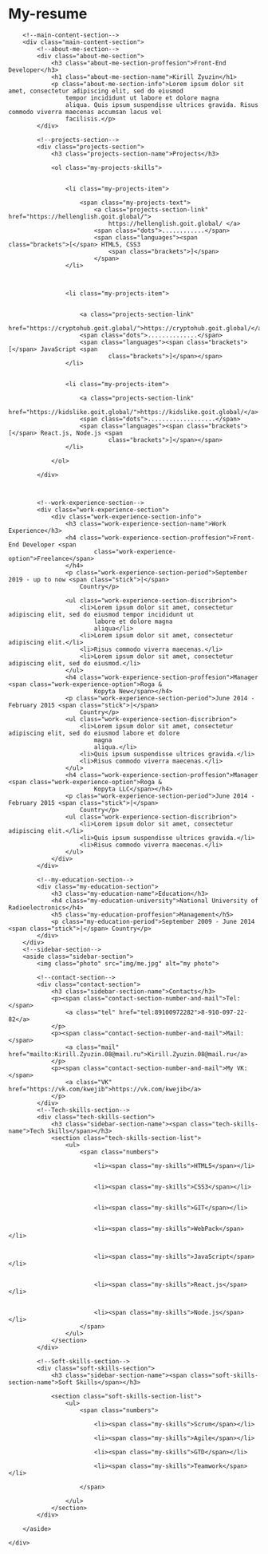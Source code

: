 # My-resume
<!DOCTYPE html>
<html lang="en">

<head>
    <meta charset="UTF-8">
    <meta http-equiv="X-UA-Compatible" content="IE=edge">
    <meta name="viewport" content="width=device-width, initial-scale=1.0">
    <link rel="stylesheet" href="D:\web\My resume\css/styles.css">
    <link rel="preconnect" href="https://fonts.googleapis.com">
    <link rel="preconnect" href="https://fonts.gstatic.com" crossorigin>
    <link href="https://fonts.googleapis.com/css2?family=Montserrat:ital,wght@1,400;1,700&display=swap"
        rel="stylesheet">
    <title>My resume</title>
</head>

<body>
    <!--main-container-->
    <div class="main-container">

        <!--main-content-section-->
        <div class="main-content-section">
            <!--about-me-section-->
            <div class="about-me-section">
                <h3 class="about-me-section-proffesion">Front-End Developer</h3>
                <h1 class="about-me-section-name">Kirill Zyuzin</h1>
                <p class="about-me-section-info">Lorem ipsum dolor sit amet, consectetur adipiscing elit, sed do eiusmod
                    tempor incididunt ut labore et dolore magna
                    aliqua. Quis ipsum suspendisse ultrices gravida. Risus commodo viverra maecenas accumsan lacus vel
                    facilisis.</p>
            </div>

            <!--projects-section-->
            <div class="projects-section">
                <h3 class="projects-section-name">Projects</h3>

                <ol class="my-projects-skills">


                    <li class="my-projects-item">

                        <span class="my-projects-text">
                            <a class="projects-section-link" href="https://hellenglish.goit.global/">
                                https://hellenglish.goit.global/ </a>
                            <span class="dots">............</span>
                            <span class="languages"><span class="brackets">[</span> HTML5, CSS3
                                <span class="brackets">]</span>
                            </span>
                    </li>



                    <li class="my-projects-item">


                        <a class="projects-section-link"
                            href="https://cryptohub.goit.global/">https://cryptohub.goit.global/</a>
                        <span class="dots">..............</span>
                        <span class="languages"><span class="brackets">[</span> JavaScript <span
                                class="brackets">]</span></span>
                    </li>


                    <li class="my-projects-item">

                        <a class="projects-section-link"
                            href="https://kidslike.goit.global/">https://kidslike.goit.global/</a>
                        <span class="dots">...................</span>
                        <span class="languages"><span class="brackets">[</span> React.js, Node.js <span
                                class="brackets">]</span></span>
                    </li>

                </ol>

            </div>



            <!--work-experience-section-->
            <div class="work-experience-section">
                <div class="work-experience-section-info">
                    <h3 class="work-experience-section-name">Work Experience</h3>
                    <h4 class="work-experience-section-proffesion">Front-End Developer <span
                            class="work-experience-option">Freelance</span>
                    </h4>
                    <p class="work-experience-section-period">September 2019 - up to now <span class="stick">|</span>
                        Country</p>

                    <ul class="work-experience-section-discribrion">
                        <li>Lorem ipsum dolor sit amet, consectetur adipiscing elit, sed do eiusmod tempor incididunt ut
                            labore et dolore magna
                            aliqua</li>
                        <li>Lorem ipsum dolor sit amet, consectetur adipiscing elit.</li>
                        <li>Risus commodo viverra maecenas.</li>
                        <li>Lorem ipsum dolor sit amet, consectetur adipiscing elit, sed do eiusmod.</li>
                    </ul>
                    <h4 class="work-experience-section-proffesion">Manager <span class="work-experience-option">Roga &
                            Kopyta New</span></h4>
                    <p class="work-experience-section-period">June 2014 - February 2015 <span class="stick">|</span>
                        Country</p>
                    <ul class="work-experience-section-discribrion">
                        <li>Lorem ipsum dolor sit amet, consectetur adipiscing elit, sed do eiusmod labore et dolore
                            magna
                            aliqua.</li>
                        <li>Quis ipsum suspendisse ultrices gravida.</li>
                        <li>Risus commodo viverra maecenas.</li>
                    </ul>
                    <h4 class="work-experience-section-proffesion">Manager <span class="work-experience-option">Roga &
                            Kopyta LLC</span></h4>
                    <p class="work-experience-section-period">June 2014 - February 2015 <span class="stick">|</span>
                        Country</p>
                    <ul class="work-experience-section-discribrion">
                        <li>Lorem ipsum dolor sit amet, consectetur adipiscing elit.</li>
                        <li>Quis ipsum suspendisse ultrices gravida.</li>
                        <li>Risus commodo viverra maecenas.</li>
                    </ul>
                </div>
            </div>

            <!--my-education-section-->
            <div class="my-education-section">
                <h3 class="my-education-name">Education</h3>
                <h4 class="my-education-university">National University of Radioelectronics</h4>
                <h5 class="my-education-proffesion">Management</h5>
                <p class="my-education-period">September 2009 - June 2014 <span class="stick">|</span> Country</p>
            </div>
        </div>
        <!--sidebar-section-->
        <aside class="sidebar-section">
            <img class="photo" src="img/me.jpg" alt="my photo">

            <!--contact-section-->
            <div class="contact-section">
                <h3 class="sidebar-section-name">Contacts</h3>
                <p><span class="contact-section-number-and-mail">Tel:</span>
                    <a class="tel" href="tel:89100972282">8-910-097-22-82</a>
                </p>
                <p><span class="contact-section-number-and-mail">Mail:</span>
                    <a class="mail" href="mailto:Kirill.Zyuzin.08@mail.ru">Kirill.Zyuzin.08@mail.ru</a>
                </p>
                <p><span class="contact-section-number-and-mail">My VK:</span>
                    <a class="VK" href="https://vk.com/kwejib">https://vk.com/kwejib</a>
                </p>
            </div>
            <!--Tech-skills-section-->
            <div class="tech-skills-section">
                <h3 class="sidebar-section-name"><span class="tech-skills-name">Tech Skills</span></h3>
                <section class="tech-skills-section-list">
                    <ul>
                        <span class="numbers">

                            <li><span class="my-skills">HTML5</span></li>


                            <li><span class="my-skills">CSS3</span></li>


                            <li><span class="my-skills">GIT</span></li>


                            <li><span class="my-skills">WebPack</span></li>


                            <li><span class="my-skills">JavaScript</span></li>


                            <li><span class="my-skills">React.js</span></li>


                            <li><span class="my-skills">Node.js</span></li>
                        </span>
                    </ul>
                </section>
            </div>

            <!--Soft-skills-section-->
            <div class="soft-skills-section">
                <h3 class="sidebar-section-name"><span class="soft-skills-section-name">Soft Skills</span></h3>

                <section class="soft-skills-section-list">
                    <ul>
                        <span class="numbers">

                            <li><span class="my-skills">Scrum</span></li>

                            <li><span class="my-skills">Agile</span></li>

                            <li><span class="my-skills">GTD</span></li>

                            <li><span class="my-skills">Teamwork</span></li>

                        </span>

                    </ul>
                </section>
            </div>

        </aside>

    </div>



</body>

</html>
